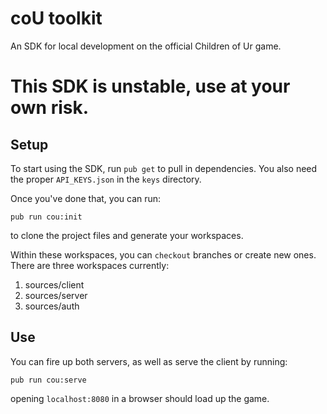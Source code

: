# coU toolkit
An SDK for local development on the official Children of Ur game.

# This SDK is unstable, use at your own risk.

## Setup
To start using the SDK, run `pub get` to pull in dependencies.
You also need the proper `API_KEYS.json` in the `keys` directory.

Once you've done that, you can run:

`pub run cou:init`

to clone the project files and generate your workspaces.

Within these workspaces, you can `checkout` branches or create new ones. There are three workspaces currently:

1. sources/client
2. sources/server
3. sources/auth

## Use
You can fire up both servers, as well as serve the client by running:

`pub run cou:serve`

opening `localhost:8080` in a browser should load up the game.

